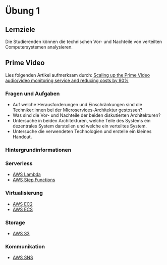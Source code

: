 # Übung 1
## Lernziele
Die Studierenden können die technischen Vor- und Nachteile von verteilten Computersystemen analysieren.

## Prime Video
Lies folgenden Artikel aufmerksam durch:
 [Scaling up the Prime Video audio/video monitoring service and reducing costs by 90%
](https://www.primevideotech.com/video-streaming/scaling-up-the-prime-video-audio-video-monitoring-service-and-reducing-costs-by-90)

### Fragen und Aufgaben
- Auf welche Herausforderungen und Einschränkungen sind die Techniker:innen bei der Microservices-Architektur gestossen?
- Was sind die Vor- und Nachteile der beiden diskutierten Architekturen?
- Untersuche in beiden Architekturen, welche Teile des Systems ein dezentrales System darstellen und welche ein verteiltes System.
- Untersuche die verwendeten Technologien und erstelle ein kleines Handout.

### Hintergrundinformationen
### Serverless
- [AWS Lambda](https://docs.aws.amazon.com/lambda/latest/dg/welcome.html)
- [AWS Step Functions](https://docs.aws.amazon.com/step-functions/latest/dg/welcome.html)

### Virtualisierung
- [AWS EC2](https://docs.aws.amazon.com/AWSEC2/latest/UserGuide/concepts.html)
- [AWS ECS](https://docs.aws.amazon.com/AmazonECS/latest/developerguide/Welcome.html)

### Storage
- [AWS S3](https://docs.aws.amazon.com/AmazonS3/latest/userguide/Welcome.html)

### Kommunikation
- [AWS SNS](https://docs.aws.amazon.com/sns/latest/dg/welcome.html)